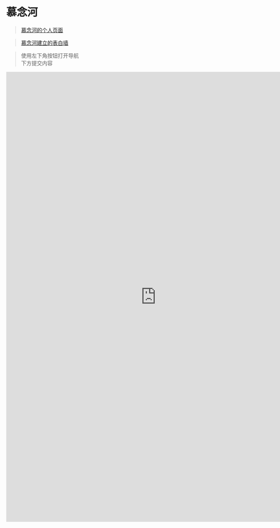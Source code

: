 # 慕念河

> [慕念河的个人页面](http://langjunjie.cn)

> [慕念河建立的表白墙](bbq.ljjie.cn/#)

> 使用左下角按钮打开导航<br>
> 下方提交内容

<iframe height="1200" width="800" src="https://wj.qq.com/s2/9334154/a401" frameborder="0" allowfullscreen></iframe>
